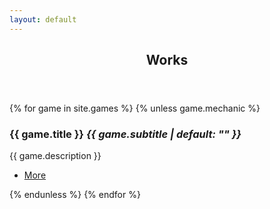 ```yaml
---
layout: default
---
```

<!-- Section -->
<section>
  <header class="major">
    <h2>Works</h2>
  </header>
  <div class="posts">
  {% for game in site.games %}
    {% unless game.mechanic %}
        <article>
          <a href="{{ game.url }}" class="image"><img src="games/{{ game.title | slugify }}/{{ game.image_dir }}{{ game.icon }}" alt="" /></a>
          <h3>{{ game.title }} <em>{{ game.subtitle | default: "" }}</em></h3>
          <p>{{ game.description }}</p>
          <!--
          <br> name: {{ game.name }}
          <br> dir: {{ game.directory }}
          <br> col dir: {{ site.games.directory }}
          <br> path: {{ game.path }}
          <br> col path: {{ site.games.path }}
          <br> collection: {{ game.collection }}
          <br> relative_path: {{ game.relative_path }}
          <br> url: {{ game.url }}
          <br> relative_dir: {{ game.relative_directory }}
          {% for file in site.games %}
          <br> file: {{ file.name }}
          <br> path: {{ file.path }}
          {% endfor %}
          -->
          <ul class="actions">
            <li><a href="{{ game.url }}" class="button">More</a></li>
          </ul>
        </article>
    {% endunless %}
  {% endfor %}
  </div>
<!-- 
  <br>
  
  <div class="row"> 
    <div class="6u 12u$(small)">
      <ul class="actions">
        <li><a href="{{ game.url }}" class="button special fit">See More</a></li>
      </ul>
    </div>
  </div> -->
</section>